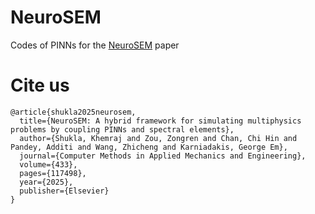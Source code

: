 # NeuroSEM
Codes of PINNs for the [NeuroSEM](https://www.sciencedirect.com/science/article/pii/S0045782524007527) paper

# Cite us
```
@article{shukla2025neurosem,
  title={NeuroSEM: A hybrid framework for simulating multiphysics problems by coupling PINNs and spectral elements},
  author={Shukla, Khemraj and Zou, Zongren and Chan, Chi Hin and Pandey, Additi and Wang, Zhicheng and Karniadakis, George Em},
  journal={Computer Methods in Applied Mechanics and Engineering},
  volume={433},
  pages={117498},
  year={2025},
  publisher={Elsevier}
}
```
